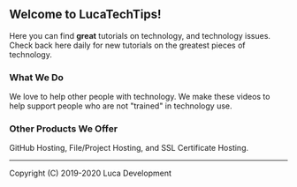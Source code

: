 ## Welcome to LucaTechTips!

Here you can find **great** tutorials on technology, and technology issues.
Check back here daily for new tutorials on the greatest pieces of technology.

### What We Do

We love to help other people with technology. We make these videos to help support people who are not "trained" in technology use.

### Other Products We Offer

GitHub Hosting, File/Project Hosting, and SSL Certificate Hosting.

------

Copyright (C) 2019-2020 Luca Development
